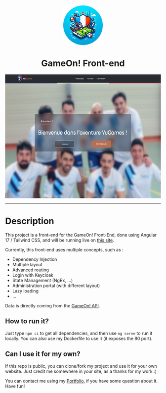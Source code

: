<p align="center">
    <img src="./images/gameon-logo.png" width="128" />
</p>

<h1 align="center">GameOn! Front-end</h1>

<p align="center"><img src="./images/screenshot.png" height="400" alt="LeaderOS's logo" /></p>

<hr>

# Description

This project is a front-end for the GameOn! Front-End, done using Angular 17 / Tailwind CSS, and will be running live on [this site](https://gameon.valentinvirot.fr/).

Currently, this front-end uses multiple concepts, such as :

- Dependency Injection
- Multiple layout
- Advanced routing
- Login with Keycloak
- State Management (NgRx, ...)
- Administration portal (with different layout)
- Lazy loading
- ...

Data is directly coming from the [GameOn! API](https://gameon-api.valentinvirot.fr/swagger).

## How to run it?

Just type `npm ci` to get all dependencies, and then use `ng serve` to run it locally.
You can also use my Dockerfile to use it (it exposes the 80 port).

## Can I use it for my own?

If this repo is public, you can clone/fork my project and use it for your own website. Just credit me somewhere in your site, as a thanks for my work :)

You can contact me using my [Portfolio](https://www.valentinvirot.fr), if you have some question about it. Have fun!
